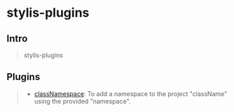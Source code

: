 # stylis-plugins

## Intro

> stylis-plugins

## Plugins

> -   [classNamespace](packages/class-namespace): To add a namespace to the project "className" using the provided "namespace".
